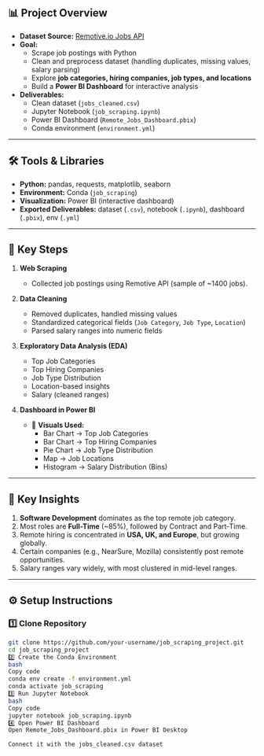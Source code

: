 ## 📊 Project Overview
- **Dataset Source:** [Remotive.io Jobs API](https://remotive.com/)  
- **Goal:**  
  - Scrape job postings with Python  
  - Clean and preprocess dataset (handling duplicates, missing values, salary parsing)  
  - Explore **job categories, hiring companies, job types, and locations**  
  - Build a **Power BI Dashboard** for interactive analysis  
- **Deliverables:**  
  - Clean dataset (`jobs_cleaned.csv`)  
  - Jupyter Notebook (`job_scraping.ipynb`)  
  - Power BI Dashboard (`Remote_Jobs_Dashboard.pbix`)  
  - Conda environment (`environment.yml`)  

---

## 🛠 Tools & Libraries
- **Python:** pandas, requests, matplotlib, seaborn  
- **Environment:** Conda (`job_scraping`)  
- **Visualization:** Power BI (interactive dashboard)  
- **Exported Deliverables:** dataset (`.csv`), notebook (`.ipynb`), dashboard (`.pbix`), env (`.yml`)  

---

## 🔑 Key Steps
1. **Web Scraping**  
   - Collected job postings using Remotive API (sample of ~1400 jobs).  

2. **Data Cleaning**  
   - Removed duplicates, handled missing values  
   - Standardized categorical fields (`Job Category`, `Job Type`, `Location`)  
   - Parsed salary ranges into numeric fields  

3. **Exploratory Data Analysis (EDA)**  
   - Top Job Categories  
   - Top Hiring Companies  
   - Job Type Distribution  
   - Location-based insights  
   - Salary (cleaned ranges)  

4. **Dashboard in Power BI**  
   - 📌 **Visuals Used:**  
     - Bar Chart → Top Job Categories  
     - Bar Chart → Top Hiring Companies  
     - Pie Chart → Job Type Distribution  
     - Map → Job Locations  
     - Histogram → Salary Distribution (Bins)  

---

## 📌 Key Insights
1. **Software Development** dominates as the top remote job category.  
2. Most roles are **Full-Time** (~85%), followed by Contract and Part-Time.  
3. Remote hiring is concentrated in **USA, UK, and Europe**, but growing globally.  
4. Certain companies (e.g., NearSure, Mozilla) consistently post remote opportunities.  
5. Salary ranges vary widely, with most clustered in mid-level ranges.  

---

## ⚙️ Setup Instructions  

### 1️⃣ Clone Repository
```bash
git clone https://github.com/your-username/job_scraping_project.git
cd job_scraping_project
2️⃣ Create the Conda Environment
bash
Copy code
conda env create -f environment.yml
conda activate job_scraping
3️⃣ Run Jupyter Notebook
bash
Copy code
jupyter notebook job_scraping.ipynb
4️⃣ Open Power BI Dashboard
Open Remote_Jobs_Dashboard.pbix in Power BI Desktop

Connect it with the jobs_cleaned.csv dataset

